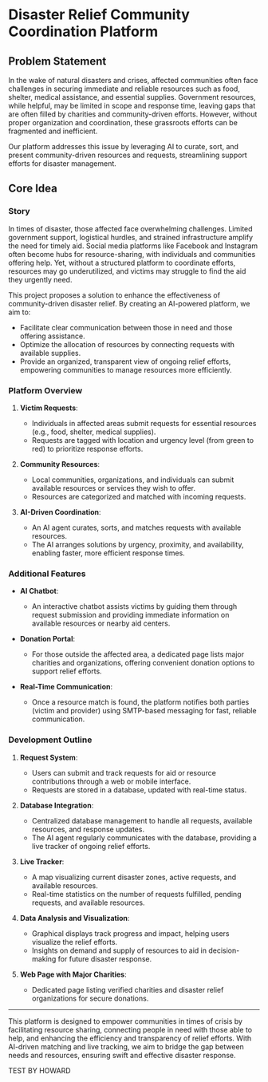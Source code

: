 # Disaster Relief Community Coordination Platform

## Problem Statement

In the wake of natural disasters and crises, affected communities often face challenges in securing immediate and reliable resources such as food, shelter, medical assistance, and essential supplies. Government resources, while helpful, may be limited in scope and response time, leaving gaps that are often filled by charities and community-driven efforts. However, without proper organization and coordination, these grassroots efforts can be fragmented and inefficient.

Our platform addresses this issue by leveraging AI to curate, sort, and present community-driven resources and requests, streamlining support efforts for disaster management.

## Core Idea

### Story

In times of disaster, those affected face overwhelming challenges. Limited government support, logistical hurdles, and strained infrastructure amplify the need for timely aid. Social media platforms like Facebook and Instagram often become hubs for resource-sharing, with individuals and communities offering help. Yet, without a structured platform to coordinate efforts, resources may go underutilized, and victims may struggle to find the aid they urgently need.

This project proposes a solution to enhance the effectiveness of community-driven disaster relief. By creating an AI-powered platform, we aim to:

- Facilitate clear communication between those in need and those offering assistance.
- Optimize the allocation of resources by connecting requests with available supplies.
- Provide an organized, transparent view of ongoing relief efforts, empowering communities to manage resources more efficiently.

### Platform Overview

1. **Victim Requests**:
   - Individuals in affected areas submit requests for essential resources (e.g., food, shelter, medical supplies).
   - Requests are tagged with location and urgency level (from green to red) to prioritize response efforts.

2. **Community Resources**:
   - Local communities, organizations, and individuals can submit available resources or services they wish to offer.
   - Resources are categorized and matched with incoming requests.

3. **AI-Driven Coordination**:
   - An AI agent curates, sorts, and matches requests with available resources.
   - The AI arranges solutions by urgency, proximity, and availability, enabling faster, more efficient response times.

### Additional Features

- **AI Chatbot**:
  - An interactive chatbot assists victims by guiding them through request submission and providing immediate information on available resources or nearby aid centers.

- **Donation Portal**:
  - For those outside the affected area, a dedicated page lists major charities and organizations, offering convenient donation options to support relief efforts.

- **Real-Time Communication**:
  - Once a resource match is found, the platform notifies both parties (victim and provider) using SMTP-based messaging for fast, reliable communication.

### Development Outline

1. **Request System**:
   - Users can submit and track requests for aid or resource contributions through a web or mobile interface.
   - Requests are stored in a database, updated with real-time status.

2. **Database Integration**:
   - Centralized database management to handle all requests, available resources, and response updates.
   - The AI agent regularly communicates with the database, providing a live tracker of ongoing relief efforts.

3. **Live Tracker**:
   - A map visualizing current disaster zones, active requests, and available resources.
   - Real-time statistics on the number of requests fulfilled, pending requests, and available resources.

4. **Data Analysis and Visualization**:
   - Graphical displays track progress and impact, helping users visualize the relief efforts.
   - Insights on demand and supply of resources to aid in decision-making for future disaster response.

5. **Web Page with Major Charities**:
   - Dedicated page listing verified charities and disaster relief organizations for secure donations.

---

This platform is designed to empower communities in times of crisis by facilitating resource sharing, connecting people in need with those able to help, and enhancing the efficiency and transparency of relief efforts. With AI-driven matching and live tracking, we aim to bridge the gap between needs and resources, ensuring swift and effective disaster response.


TEST BY HOWARD